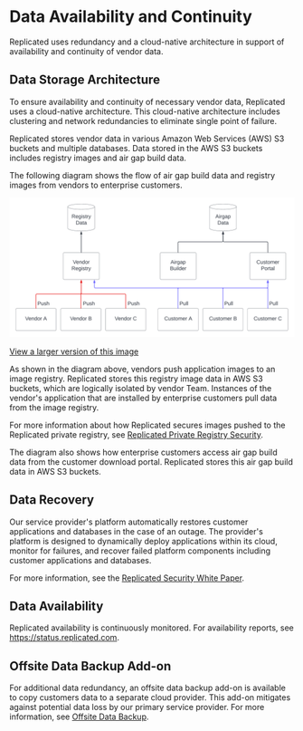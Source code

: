 # Data Availability and Continuity

Replicated uses redundancy and a cloud-native architecture in support of availability and continuity of vendor data.

## Data Storage Architecture

To ensure availability and continuity of necessary vendor data, Replicated uses a cloud-native architecture. This cloud-native architecture includes clustering and network redundancies to eliminate single point of failure.

Replicated stores vendor data in various Amazon Web Services (AWS) S3 buckets and multiple databases. Data stored in the AWS S3 buckets includes registry images and air gap build data.

The following diagram shows the flow of air gap build data and registry images from vendors to enterprise customers.

![Architecture diagram of Replicated vendor data storage](../../static/images/data-storage.png)

[View a larger version of this image](../../static/images/data-storage.png)

As shown in the diagram above, vendors push application images to an image registry. Replicated stores this registry image data in AWS S3 buckets, which are logically isolated by vendor Team. Instances of the vendor's application that are installed by enterprise customers pull data from the image registry.

For more information about how Replicated secures images pushed to the Replicated private registry, see [Replicated Private Registry Security](packaging-private-registry-security).

The diagram also shows how enterprise customers access air gap build data from the customer download portal. Replicated stores this air gap build data in AWS S3 buckets.

## Data Recovery

Our service provider's platform automatically restores customer applications and databases in the case of an outage. The provider's platform is designed to dynamically deploy applications within its cloud, monitor for failures, and recover failed platform components including customer applications and databases.

For more information, see the [Replicated Security White Paper](https://www.replicated.com/downloads/Replicated-Security-Whitepaper.pdf).

## Data Availability

Replicated availability is continuously monitored. For availability reports, see https://status.replicated.com.

## Offsite Data Backup Add-on

For additional data redundancy, an offsite data backup add-on is available to copy customers data to a separate cloud provider. This add-on mitigates against potential data loss by our primary service provider. For more information, see [Offsite Data Backup](offsite-backup).
